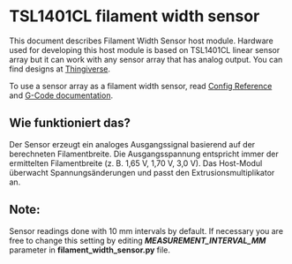 # TSL1401CL filament width sensor

This document describes Filament Width Sensor host module. Hardware used for developing this host module is based on TSL1401CL linear sensor array but it can work with any sensor array that has analog output. You can find designs at [Thingiverse](https://www.thingiverse.com/search?q=filament%20width%20sensor).

To use a sensor array as a filament width sensor, read [Config Reference](Config_Reference.md#tsl1401cl_filament_width_sensor) and [G-Code documentation](G-Codes.md#hall_filament_width_sensor).

## Wie funktioniert das?

Der Sensor erzeugt ein analoges Ausgangssignal basierend auf der berechneten Filamentbreite. Die Ausgangsspannung entspricht immer der ermittelten Filamentbreite (z. B. 1,65 V, 1,70 V, 3,0 V). Das Host-Modul überwacht Spannungsänderungen und passt den Extrusionsmultiplikator an.

## Note:

Sensor readings done with 10 mm intervals by default. If necessary you are free to change this setting by editing ***MEASUREMENT_INTERVAL_MM*** parameter in **filament_width_sensor.py** file.
